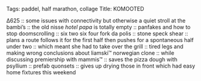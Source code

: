 Tags: paddel, half marathon, collage
Title: KOMOOTED
  
∆625 :: some issues with connectivity but otherwise a quiet stroll at the bambi’s :: the old nisse _hotel papa_ is totally empty :: panfakes and how to stop doomscrolling :: six two six four fork da polis :: stone speck shear :: plans a route follows it for the first half then pushes for a spontaneous half under two :: which meant she had to take over the grill :: tired legs and making wrong conclusions about liamski™ norwegian clone :: while discussing premiership with mammis™ :: saves the pizza dough with psyllium :: prefab quonsets :: gives up drying those in front which had easy home fixtures this weekend  
